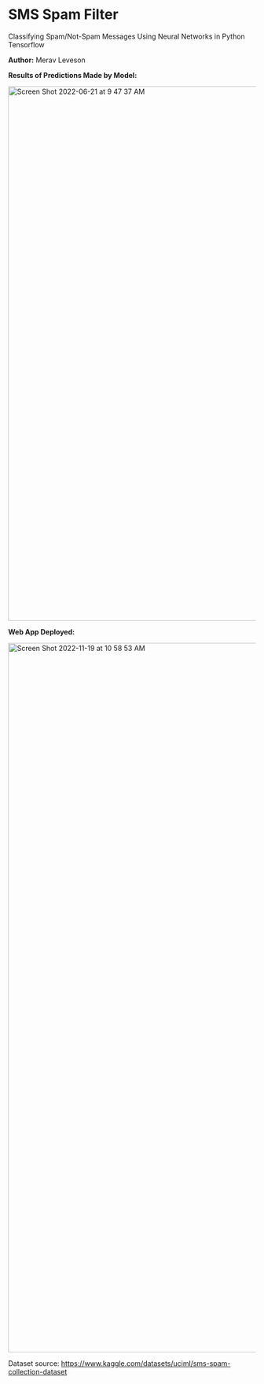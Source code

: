 # SMS Spam Filter
Classifying Spam/Not-Spam Messages Using Neural Networks in Python Tensorflow

**Author:** Merav Leveson

**Results of Predictions Made by Model:**

<img width="1085" alt="Screen Shot 2022-06-21 at 9 47 37 AM" src="https://user-images.githubusercontent.com/52141533/174854656-f4c6c584-dfbb-4822-8716-555d8fa6bb70.png">


**Web App Deployed:**

<img width="1440" alt="Screen Shot 2022-11-19 at 10 58 53 AM" src="https://user-images.githubusercontent.com/52141533/202867753-9d2a4ee6-3ce1-4c71-97c9-8b0f7313c2f7.png">


Dataset source: https://www.kaggle.com/datasets/uciml/sms-spam-collection-dataset

